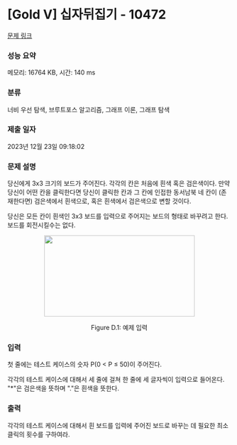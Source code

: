 # [Gold V] 십자뒤집기 - 10472 

[문제 링크](https://www.acmicpc.net/problem/10472) 

### 성능 요약

메모리: 16764 KB, 시간: 140 ms

### 분류

너비 우선 탐색, 브루트포스 알고리즘, 그래프 이론, 그래프 탐색

### 제출 일자

2023년 12월 23일 09:18:02

### 문제 설명

<p>당신에게 3x3 크기의 보드가 주어진다. 각각의 칸은 처음에 흰색 혹은 검은색이다. 만약 당신이 어떤 칸을 클릭한다면 당신이 클릭한 칸과 그 칸에 인접한 동서남북 네 칸이 (존재한다면) 검은색에서 흰색으로, 혹은 흰색에서 검은색으로 변할 것이다.</p>

<p>당신은 모든 칸이 흰색인 3x3 보드를 입력으로 주어지는 보드의 형태로 바꾸려고 한다. 보드를 회전시킬수는 없다.</p>

<p style="text-align:center"><img alt="" src="https://www.acmicpc.net/upload/images2/flip.png" style="height:183px; width:339px"></p>

<p style="text-align:center">Figure D.1: 예제 입력</p>

### 입력 

 <p>첫 줄에는 테스트 케이스의 숫자 P(0 < P ≤ 50)이 주어진다.</p>

<p>각각의 테스트 케이스에 대해서 세 줄에 걸쳐 한 줄에 세 글자씩이 입력으로 들어온다. "*"은 검은색을 뜻하며 "."은 흰색을 뜻한다.</p>

### 출력 

 <p>각각의 테스트 케이스에 대해서 흰 보드를 입력에 주어진 보드로 바꾸는 데 필요한 최소 클릭의 횟수를 구하여라.</p>

